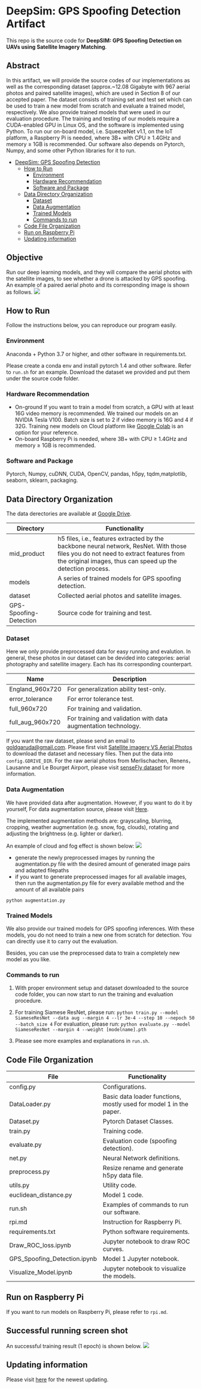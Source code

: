 # DeepSim: GPS Spoofing Detection Artifact
This repo is the source code for **DeepSIM: GPS Spoofing Detection on UAVs using Satellite Imagery Matching**.

## Abstract
In this artifact, we will provide the source codes of our implementations as well as the corresponding dataset (approx.~12.08 Gigabyte with 967 aerial photos and paired satellite images), which are used in Section 8 of our accepted paper. The dataset consists of training set and test set which can be used to train a new model from scratch and evaluate a trained model, respectively. We also provide trained models that were used in our evaluation procedure. The training and testing of our models require a CUDA-enabled GPU in Linux OS, and the software is implemented using Python. To run our on-board model, i.e. SqueezeNet v1.1, on the IoT platform, a Raspberry Pi is needed, where 3B+ with CPU $\ge$ 1.4GHz and memory $\ge$ 1GB is recommended. Our software also depends on Pytorch, Numpy, and some other Python libraries for it to run.


- [DeepSim: GPS Spoofing Detection](#deepsim:-gps-spoofing-detection)
  - [How to Run](#How-to-Run)
    - [Environment](#Environment)
    - [Hardware Recommendation](#Hardware-Recommendation)
    - [Software and Package](#Software-and-Package)
  - [Data Directory Organization](#Data-Directory-Organization)
    - [Dataset](#Dataset)
    - [Data Augmentation](#Data-Augmentation)
    - [Trained Models](#Trained-Models)
    - [Commands to run](#Commands-to-run)
  - [Code File Organization](#Code-File-Organization)
  - [Run on Raspberry Pi](#run-on-raspberry-pi)
  - [Updating information](#Updating-information)
## Objective
Run our deep learning models, and they will compare the aerial photos with the satellite images, to see whether a drone is attacked by GPS spoofing.
An example of a paired aerial photo and its corresponding image is shown as follows.
![](https://i.imgur.com/9c5PGDD.jpg)


## How to Run
Follow the instructions below, you can reproduce our program easily. 

### Environment
Anaconda + Python 3.7 or higher, and other software in requirements.txt.

Please create a conda env and install pytorch 1.4 and other software. Refer to `run.sh` for an example.
Download the dataset we provided and put them under the source code folder. 

### Hardware Recommendation
* On-ground
If you want to train a model from scratch, a GPU with at least 16G video memory is recommended.
We trained our models on an NVIDIA Tesla V100. Batch size is set to 2 if video memory is 16G and 4 if 32G. 
Training new models on Cloud platform like [Google Colab](https://colab.research.google.com) is an option for your reference.
* On-board
Raspberry Pi is needed, where 3B+ with CPU ≥ 1.4GHz and memory ≥ 1GB is recommended.

### Software and Package
Pytorch, Numpy, cuDNN, CUDA, OpenCV, pandas, h5py, tqdm,matplotlib, seaborn, sklearn, packaging.

## Data Directory Organization
The data derectories are available at [Google Drive](https://drive.google.com/drive/u/1/folders/1F0mMpq_C5RTKCVQiktFoZgUZLvRRpf2o).

| Directory   | Functionality                                                |
| ----------- | ------------------------------------------------------------ |
| mid_product | h5 files, i.e., features extracted by the backbone neural network, ResNet. With those files you do not need to extract features from the original images, thus can speed up the detection process. |
| models      | A series of trained models for GPS spoofing detection.       |
| dataset     | Collected aerial photos and satellite images.                |
|GPS-Spoofing-Detection     |Source code for training and test.

### Dataset
Here we only provide preprocessed data for easy running and evalution. In general, these photos in our dataset can be devided into categories: aerial photography and satellite imagery. Each has its corresponding counterpart.

| Name             | Description                                                  |
| ---------------- | ------------------------------------------------------------ |
| England_960x720                    	| For generalization ability test-only.                                                  	|
| error_tolerance                	| For error tolerance test.	|
| full_960x720                                           	| For training and validation.
| full_aug_960x720                    	|For training and validation with data augmentation technology.


If you want the raw dataset, please send an email to goldgaruda@gmail.com.
Please first visit [Satellite imagery VS Aerial Photos](https://drive.google.com/drive/u/1/folders/1LKBjDpgqeuE7mjVdFYO9vbHBwPHjlzgG) to download the dataset and necessary files. 
Then put the data into `config.GDRIVE_DIR`.
For the raw aerial photos from Merlischachen, Renens，Lausanne and Le Bourget Airport, please visit [senseFly dataset](https://www.sensefly.com/education/datasets/) for more information.

### Data Augmentation
We have provided data after augmentation. However, if you want to do it by yourself,
For data augmentation source, please visit [Here](https://github.com/Lariiii/DeepSimDataAugmentation.git).

The implemented augmentation methods are: grayscaling, blurring, cropping, weather augmentation (e.g. snow, fog, clouds), rotating and adjusting the brightness (e.g. lighter or darker).

An example of cloud and fog effect is shown below:
![](https://i.imgur.com/BjsfPtz.jpg)


* generate the newly preprocessed images by running the augmentation.py file with the desired amount of generated image pairs and adapted filepaths
* if you want to generate preprocessed images for all available images, then run the augmentation.py file for every available method and the amount of all available pairs

```
python augmentation.py
```

### Trained Models
We also provide our trained models for GPS spoofing inferences. With these models, you do not need to train a new one from scratch for detection. You can directly use it to carry out the evaluation.

Besides, you can use the preprocessed data to train a completely new model as you like.

### Commands to run
1. With proper environment setup and dataset downloaded to the source code folder, you can now start to run the training and evaluation procedure.
2. For training Siamese ResNet, please run:
`python train.py --model SiameseResNet --data aug --margin 4 --lr 3e-4 --step 10 --nepoch 50 --batch_size 4` 
For evaluation, please run:
`python evaluate.py --model SiameseResNet --margin 4 --weight [modelname].pth`

3. Please see more examples and explanations in `run.sh`.

## Code File Organization
| File                         	| Functionality                                                       	|
| ---------------- | ------------------------------------------------------------ |
| config.py                    	| Configurations.                                                    	|
| DataLoader.py                	| Basic data loader functions, mostly used for model 1 in the paper. 	|
| Dataset.py                   	| Pytorch Dataset Classes.                                           	|
| train.py                     	| Training code.                                                     	|
| evaluate.py                  	| Evaluation code (spoofing detection).                                 |
| net.py                       	| Neural Network definitions.                                        	|
| preprocess.py                	| Resize rename and generate h5py data file.                         	|
| utils.py                     	| Utility code.                                                     	|
| euclidean_distance.py       	| Model 1 code.                                                     	|
| run.sh                       	| Examples of commands to run our software.                             |
| rpi.md                     	| Instruction for Raspberry Pi.                                        	|
| requirements.txt             	| Python software requirements.                                      	|
| Draw_ROC_loss.ipynb       	| Jupyter notebook to draw ROC curves.                                 	|
| GPS_Spoofing_Detection.ipynb 	| Model 1 Jupyter notebook.                                          	|
| Visualize_Model.ipynb        	| Jupyter notebook to visualize the models.                          	|


## Run on Raspberry Pi
If you want to run models on Raspberry Pi, please refer to `rpi.md`.

## Successful running screen shot
An successful training result (1 epoch) is shown below.
![](https://i.imgur.com/VljSa0S.png)


## Updating information
Please visit [here](https://hackmd.io/2GvHLw2wQSSMqwEzMDFx4A) for the newest updating.



